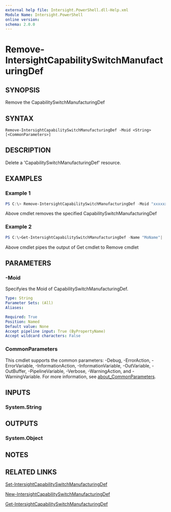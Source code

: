 ```yaml
---
external help file: Intersight.PowerShell.dll-Help.xml
Module Name: Intersight.PowerShell
online version:
schema: 2.0.0
---
```


# Remove-IntersightCapabilitySwitchManufacturingDef

## SYNOPSIS
Remove the CapabilitySwitchManufacturingDef

## SYNTAX

```
Remove-IntersightCapabilitySwitchManufacturingDef -Moid <String> [<CommonParameters>]
```

## DESCRIPTION
Delete a &apos;CapabilitySwitchManufacturingDef&apos; resource.

## EXAMPLES

### Example 1
```powershell
PS C:\> Remove-IntersightCapabilitySwitchManufacturingDef -Moid "xxxxxxxxxxxxxxxxxxxxxxxxxxx"
```
Above cmdlet removes the specified CapabilitySwitchManufacturingDef 

### Example 2
```powershell
PS C:\>Get-IntersightCapabilitySwitchManufacturingDef -Name "MoName"|  Remove-IntersightCapabilitySwitchManufacturingDef
```
Above cmdlet pipes the output of Get cmdlet to Remove cmdlet

## PARAMETERS

### -Moid
Specifyies the Moid of CapabilitySwitchManufacturingDef.

```yaml
Type: String
Parameter Sets: (All)
Aliases:

Required: True
Position: Named
Default value: None
Accept pipeline input: True (ByPropertyName)
Accept wildcard characters: False
```

### CommonParameters
This cmdlet supports the common parameters: -Debug, -ErrorAction, -ErrorVariable, -InformationAction, -InformationVariable, -OutVariable, -OutBuffer, -PipelineVariable, -Verbose, -WarningAction, and -WarningVariable. For more information, see [about_CommonParameters](http://go.microsoft.com/fwlink/?LinkID=113216).

## INPUTS

### System.String

## OUTPUTS

### System.Object
## NOTES

## RELATED LINKS

[Set-IntersightCapabilitySwitchManufacturingDef](./Set-IntersightCapabilitySwitchManufacturingDef.md)

[New-IntersightCapabilitySwitchManufacturingDef](./New-IntersightCapabilitySwitchManufacturingDef.md)

[Get-IntersightCapabilitySwitchManufacturingDef](./Get-IntersightCapabilitySwitchManufacturingDef.md)

